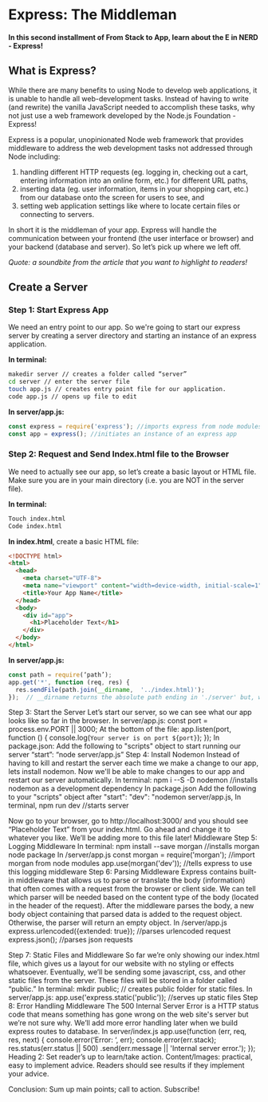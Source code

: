 # Express: The Middleman
#### In this second installment of From Stack to App, learn about the E in NERD - Express!

## What is Express?
While there are many benefits to using Node to develop web applications, it is unable to handle all web-development tasks.  Instead of having to write (and rewrite) the vanilla JavaScript needed to accomplish these tasks, why not just use a web framework developed by the Node.js Foundation -Express!

Express is a popular, unopinionated Node web framework that provides middleware to address the web development tasks not addressed through Node including:
1. handling different HTTP requests (eg. logging in, checking out a cart, entering information into an online form,  etc.) for different URL paths,
2. inserting data (eg. user information, items in your shopping cart, etc.) from our database onto the screen for users to see, and
3. setting web application settings like where to locate certain files or connecting to servers.

In short it is the middleman of your app.  Express will handle the communication between your frontend (the user interface or browser) and your backend (database and server).  So let’s pick up where we left off.

*Quote: a soundbite from the article that you want to highlight to readers!*

## Create a Server
### Step 1: Start Express App
We need an entry point to our app.  So we're going to start our express server by creating a server directory and starting an instance of an express application.

**In terminal:**
```zsh
makedir server // creates a folder called “server”
cd server // enter the server file
touch app.js // creates entry point file for our application.
code app.js // opens up file to edit
```
**In server/app.js:**
```js
const express = require('express'); //imports express from node modules
const app = express(); //initiates an instance of an express app
```
### Step 2: Request and Send Index.html file to the Browser
We need to actually see our app, so let’s create a basic layout or HTML file.  Make sure you are in your main directory (i.e. you are NOT in the server file).

**In terminal:**
```zsh
Touch index.html
Code index.html
```
**In index.html**, create a basic HTML file:
```html
<!DOCTYPE html>
<html>
  <head>
    <meta charset="UTF-8">
    <meta name="viewport" content="width=device-width, initial-scale=1">
    <title>Your App Name</title>
  </head>
  <body>
    <div id="app">
      <h1>Placeholder Text</h1>
    </div>
  </body>
</html>
```
**In server/app.js:**
```js
const path = require(‘path’);
app.get('*', function (req, res) {
  res.sendFile(path.join(__dirname,  '../index.html)');
});  // __dirname returns the absolute path ending in './server' but, we need to serve the index.html which is outside of the server directory.
```
Step 3: Start the Server
Let’s start our server, so we can see what our app looks like so far in the browser.
In server/app.js:
const port = process.env.PORT || 3000;
At the bottom of the file:
app.listen(port, function () {
 	    console.log(`Your server is on port ${port}`);
 	});
In package.json:
Add the following to "scripts" object to start running our server
“start”: “node server/app.js”
Step 4: Install Nodemon
Instead of having to kill and restart the server each time we make a change to our app, lets install nodemon.  Now we'll be able to make changes to our app and restart our server automatically.
In terminal:
npm i --S -D nodemon //installs nodemon as a development dependency
In package.json
Add the following to your "scripts" object after "start":
"dev": "nodemon server/app.js,
In terminal,
npm run dev //starts server

Now go to your browser, go to http://localhost:3000/ and you should see “Placeholder Text” from  your index.html. Go ahead and change it to whatever you like.  We’ll be adding more to this file later!
Middleware
Step 5: Logging Middleware
In terminal:
npm install --save morgan //installs morgan node package
In /server/app.js
const morgan = require('morgan'); //import morgan from node modules
app.use(morgan('dev')); //tells express to use this logging middleware
Step 6: Parsing Middleware
Express contains built-in middleware that allows us to parse or translate the body (information) that often comes with a request from the browser or client side.  We can tell which parser will be needed based on the content type of the body (located in the header of the request).  After the middleware parses the body, a new body object containing that parsed data is added to the request object. Otherwise, the parser will return an empty object.
In /server/app.js
express.urlencoded({extended: true}); //parses urlencoded request
express.json(); //parses json requests

Step 7: Static Files and Middleware
So far we’re only showing our index.html file, which gives us a layout for our website with no styling or effects whatsoever.  Eventually, we’ll be sending some javascript, css, and other static files from the server.  These files will be stored in a folder called “public.”
In terminal:
mkdir public; // creates public folder for static files.
In server/app.js:
app.use('express.static('public')); //serves up static files
Step 8: Error Handling Middleware
The 500 Internal Server Error is a HTTP status code that means something has gone wrong on the web site's server but we’re not sure why.  We’ll add more error handling later when we build express routes to database.
In server/index.js
app.use(function (err, req, res, next) {
  console.error(‘Error: ‘, err);
  console.error(err.stack);
  res.status(err.status || 500)
        .send(err.message || 'Internal server error.');
});
Heading 2: Set reader’s up to learn/take action.
Content/Images: practical, easy to implement advice. Readers should see results if they implement your advice.

Conclusion: Sum up main points; call to action. Subscribe!

